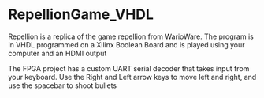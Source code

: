 # RepellionGame_VHDL
Repellion is a replica of the game repellion from WarioWare. The program is in VHDL programmed on a Xilinx Boolean Board and is played using your computer and an HDMI output 

The FPGA project has a custom UART serial decoder that takes input from your keyboard. Use the Right and Left arrow keys to move left and right, and use the spacebar to shoot bullets
